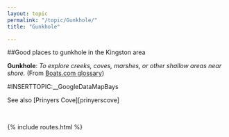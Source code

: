 ```yaml
---
layout: topic
permalink: "/topic/Gunkhole/"
title: "Gunkhole"

---
```


##Good places to gunkhole in the Kingston area

**Gunkhole**: *To explore creeks, coves, marshes, or other shallow areas near shore.*  (From <a href="http://www.boats.com/glossary/G.jsp">Boats.com glossary</a>)

#INSERTTOPIC:__GoogleDataMapBays


See also [Prinyers Cove][prinyerscove]

<br>

{% include routes.html %}
